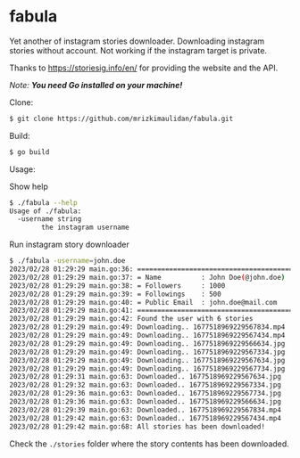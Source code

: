 # fabula

Yet another of instagram stories downloader. Downloading instagram stories without account. Not working if the instagram target is private.

Thanks to https://storiesig.info/en/ for providing the website and the API.

*Note: **You need Go installed on your machine!***

Clone:

```bash
$ git clone https://github.com/mrizkimaulidan/fabula.git
```

Build:
```bash
$ go build
```

Usage:

Show help

```bash
$ ./fabula --help
Usage of ./fabula:
  -username string
        the instagram username
```

Run instagram story downloader

```bash
$ ./fabula -username=john.doe
2023/02/28 01:29:29 main.go:36: =======================================
2023/02/28 01:29:29 main.go:37: = Name          : John Doe(@john.doe)
2023/02/28 01:29:29 main.go:38: = Followers     : 1000
2023/02/28 01:29:29 main.go:39: = Followings    : 500
2023/02/28 01:29:29 main.go:40: = Public Email  : john.doe@mail.com
2023/02/28 01:29:29 main.go:41: =======================================
2023/02/28 01:29:29 main.go:42: Found the user with 6 stories
2023/02/28 01:29:29 main.go:49: Downloading.. 1677518969229567834.mp4
2023/02/28 01:29:29 main.go:49: Downloading.. 1677518969229567434.mp4
2023/02/28 01:29:29 main.go:49: Downloading.. 1677518969229566634.jpg
2023/02/28 01:29:29 main.go:49: Downloading.. 1677518969229567334.jpg
2023/02/28 01:29:29 main.go:49: Downloading.. 1677518969229567634.jpg
2023/02/28 01:29:29 main.go:49: Downloading.. 1677518969229567734.jpg
2023/02/28 01:29:31 main.go:63: Downloaded.. 1677518969229567634.jpg
2023/02/28 01:29:32 main.go:63: Downloaded.. 1677518969229567334.jpg
2023/02/28 01:29:36 main.go:63: Downloaded.. 1677518969229567734.jpg
2023/02/28 01:29:36 main.go:63: Downloaded.. 1677518969229566634.jpg
2023/02/28 01:29:39 main.go:63: Downloaded.. 1677518969229567834.mp4
2023/02/28 01:29:42 main.go:63: Downloaded.. 1677518969229567434.mp4
2023/02/28 01:29:42 main.go:68: All stories has been downloaded!
```

Check the `./stories` folder where the story contents has been downloaded.
